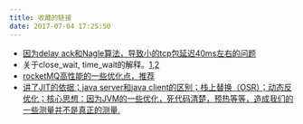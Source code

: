 ```yaml
---
title: 收藏的链接
date: 2017-07-04 17:25:50
---
```


* [因为delay ack和Nagle算法，导致小的tcp包延迟40ms左右的问题](http://jm.taobao.org/2017/06/01/20170601/)
* 关于close_wait, time_wait的解释。[1](http://blog.oldboyedu.com/tcp-wait/),[2](https://typecodes.com/cseries/tcpdumpwiresharkclosewait2.html)
* [rocketMQ高性能的一些优化点，推荐](http://jm.taobao.org/2017/03/23/20170323/)
* [讲了JIT的依据；java server和java client的区别；栈上替换（OSR）；动态反优化；核心思想：因为JVM的一些优化，死代码清楚，预热等等，造成我们的一些测量并不是真正的测量.](https://www.ibm.com/developerworks/cn/java/j-jtp12214/index.html)